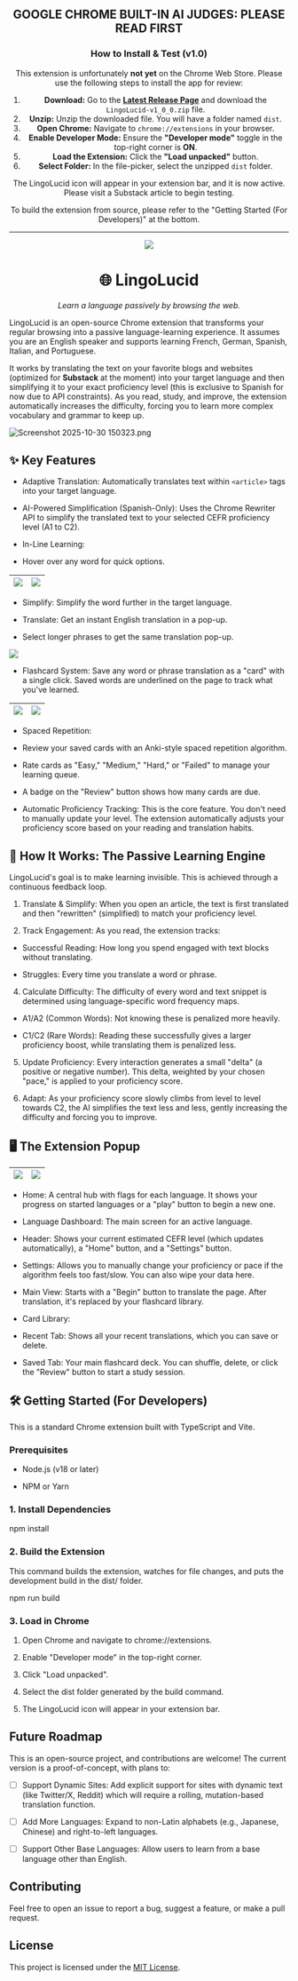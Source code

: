 <div align="center">

## **GOOGLE CHROME BUILT-IN AI JUDGES: PLEASE READ FIRST**

### How to Install & Test (v1.0)

This extension is unfortunately **not yet** on the Chrome Web Store. Please use the following steps to install the app for review:

1.  **Download:** Go to the **[Latest Release Page](https://github.com/AughtDev/LingoLucid/releases/latest)** and
    download the `LingoLucid-v1_0_0.zip` file.
2.  **Unzip:** Unzip the downloaded file. You will have a folder named `dist`.
3.  **Open Chrome:** Navigate to `chrome://extensions` in your browser.
4.  **Enable Developer Mode:** Ensure the **"Developer mode"** toggle in the top-right corner is **ON**.
5.  **Load the Extension:** Click the **"Load unpacked"** button.
6.  **Select Folder:** In the file-picker, select the unzipped `dist` folder.

The LingoLucid icon will appear in your extension bar, and it is now active. Please visit a Substack article to begin testing.

To build the extension from source, please refer to the "Getting Started (For Developers)" at the bottom.

</div>

---

<div align="center">
<p align="center">
 <img src="public/icons/icon128.png"/>
 </p>

# 🌐 LingoLucid

*Learn a language passively by browsing the web.*

</div>




LingoLucid is an open-source Chrome extension that transforms your regular browsing into a passive language-learning experience. It assumes you are an English speaker and supports learning French, German, Spanish, Italian, and Portuguese.

It works by translating the text on your favorite blogs and websites (optimized for **Substack** at the moment) into 
your target language and then simplifying it to your exact proficiency level (this is exclusive to Spanish for now due to API constraints). As you read, study, and improve, the extension automatically increases the difficulty, forcing you to learn more complex vocabulary and grammar to keep up.

![Screenshot 2025-10-30 150323.png](./media/screenshots/Screenshot%202025-10-30%20150323.png)

## ✨ Key Features

- Adaptive Translation: Automatically translates text within ```<article>``` tags into your target language.

- AI-Powered Simplification (Spanish-Only): Uses the Chrome Rewriter API to simplify the translated text to your selected CEFR proficiency level (A1 to C2).

- In-Line Learning:

- Hover over any word for quick options.

| ![](./media/screenshots/Screenshot%202025-10-30%20150706.png) | ![](./media/screenshots/Screenshot%202025-10-30%20150755.png) |
|---------------------------------------------------------------|---------------------------------------------------------------|

- Simplify: Simplify the word further in the target language.

- Translate: Get an instant English translation in a pop-up.

- Select longer phrases to get the same translation pop-up.

![](./media/screenshots/Screenshot%202025-10-30%20150844.png)

- Flashcard System: Save any word or phrase translation as a "card" with a single click. Saved words are underlined on the page to track what you've learned.

| ![](./media/screenshots/Screenshot%202025-10-30%20150426.png) | ![](./media/screenshots/Screenshot%202025-10-30%20151810.png) |
| ------------------------------------------------------------- | ------------------------------------------------------------- |

- Spaced Repetition:

- Review your saved cards with an Anki-style spaced repetition algorithm.

- Rate cards as "Easy," "Medium," "Hard," or "Failed" to manage your learning queue.

- A badge on the "Review" button shows how many cards are due.

- Automatic Proficiency Tracking: This is the core feature. You don't need to manually update your level. The extension automatically adjusts your proficiency score based on your reading and translation habits.

## 🧠 How It Works: The Passive Learning Engine

LingoLucid's goal is to make learning invisible. This is achieved through a continuous feedback loop.

1. Translate & Simplify: When you open an article, the text is first translated and then "rewritten" (simplified) to match your proficiency level.

2. Track Engagement: As you read, the extension tracks:
- Successful Reading: How long you spend engaged with text blocks without translating.

- Struggles: Every time you translate a word or phrase.
4. Calculate Difficulty: The difficulty of every word and text snippet is determined using language-specific word frequency maps.
- A1/A2 (Common Words): Not knowing these is penalized more heavily.

- C1/C2 (Rare Words): Reading these successfully gives a larger proficiency boost, while translating them is penalized less.
5. Update Proficiency: Every interaction generates a small "delta" (a positive or negative number). This delta, weighted by your chosen "pace," is applied to your proficiency score.

6. Adapt: As your proficiency score slowly climbs from level to level towards C2, the AI simplifies the text less and less, gently increasing the difficulty and forcing you to improve.

## 🖥️ The Extension Popup

| ![](./media/screenshots/Screenshot%202025-10-30%20151311.png) | ![](./media/screenshots/Screenshot%202025-10-30%20151247.png) |
| ------------------------------------------------------------- | ------------------------------------------------------------- |

- Home: A central hub with flags for each language. It shows your progress on started languages or a "play" button to begin a new one.

- Language Dashboard: The main screen for an active language.

- Header: Shows your current estimated CEFR level (which updates automatically), a "Home" button, and a "Settings" button.

- Settings: Allows you to manually change your proficiency or pace if the algorithm feels too fast/slow. You can also wipe your data here.

- Main View: Starts with a "Begin" button to translate the page. After translation, it's replaced by your flashcard library.

- Card Library:

- Recent Tab: Shows all your recent translations, which you can save or delete.

- Saved Tab: Your main flashcard deck. You can shuffle, delete, or click the "Review" button to start a study session.

## 🛠️ Getting Started (For Developers)

This is a standard Chrome extension built with TypeScript and Vite.

### Prerequisites

- Node.js (v18 or later)

- NPM or Yarn

### 1. Install Dependencies

npm install  

### 2. Build the Extension

This command builds the extension, watches for file changes, and puts the development build in the dist/ folder.

npm run build  

### 3. Load in Chrome

1. Open Chrome and navigate to chrome://extensions.

2. Enable "Developer mode" in the top-right corner.

3. Click "Load unpacked".

4. Select the dist folder generated by the build command.

5. The LingoLucid icon will appear in your extension bar.

## Future Roadmap

This is an open-source project, and contributions are welcome! The current version is a proof-of-concept, with plans to:

- [ ] Support Dynamic Sites: Add explicit support for sites with dynamic text (like Twitter/X, Reddit) which will require a rolling, mutation-based translation function.

- [ ] Add More Languages: Expand to non-Latin alphabets (e.g., Japanese, Chinese) and right-to-left languages.

- [ ] Support Other Base Languages: Allow users to learn from a base language other than English.

## Contributing

Feel free to open an issue to report a bug, suggest a feature, or make a pull request.

## License

This project is licensed under the [MIT License](./LICENSE).
